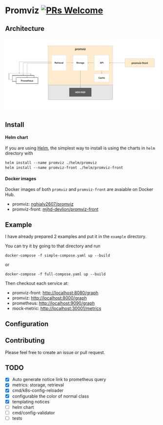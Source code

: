
# Promviz [![PRs Welcome](https://img.shields.io/badge/PRs-welcome-brightgreen.svg?style=flat)](http://makeapullrequest.com)

## Architecture

![](https://github.com/nghialv/promviz/blob/master/documentation/architecture.png)

## Install

#### Helm chart

If you are using [Helm](https://helm.sh), the simplest way to install is using the charts in `helm` directory with

```
helm install --name promviz ./helm/promviz
helm install --name promviz-front ./helm/promviz-front
```

#### Docker images

Docker images of both `promviz` and `promviz-front` are avaiable on Docker Hub.

- promviz:  [nghialv2607/promviz](https://hub.docker.com/r/nghialv2607/promviz)
- promviz-front:  [mjhd-devlion/promviz-front](https://hub.docker.com/r/mjhd-devlion/promviz-front)

## Example

I have already prepared 2 examples and put it in the `example` directory.

You can try it by going to that directory and run

```
docker-compose -f simple-compose.yaml up --build
```

or

```
docker-compose -f full-compose.yaml up --build
```

Then checkout each service at:
- promviz-front: [http://localhost:8080/graph](http://localhost:8080/)
- promviz: [http://localhost:8000/graph](http://localhost:8000/graph)
- prometheus: [http://localhost:9090/graph](http://localhost:9090/graph)
- mock-metric: [http://localhost:30001/metrics](http://localhost:30001/metrics)

## Configuration

## Contributing

Please feel free to create an issue or pull request.

## TODO

- [x] Auto generate notice link to prometheus query
- [x] metrics: storage, retrieval
- [x] cmd/k8s-config-reloader
- [x] configurable the color of normal class
- [x] templating notices
- [ ] helm chart
- [ ] cmd/config-validator
- [ ] tests

